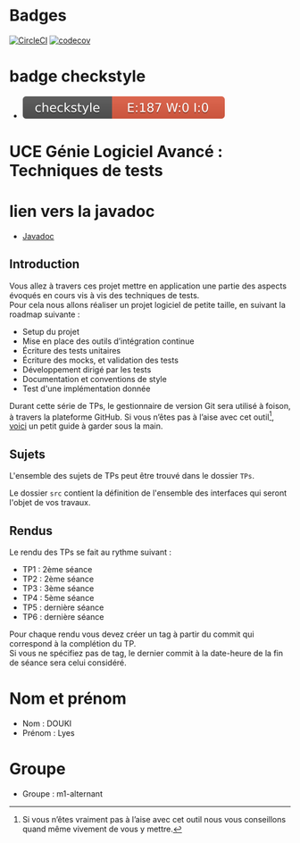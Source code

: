 # Badges

[![CircleCI](https://dl.circleci.com/status-badge/img/gh/lyesDOUKI/ceri-m1-techniques-de-test/tree/master.svg?style=svg)](https://dl.circleci.com/status-badge/redirect/gh/lyesDOUKI/ceri-m1-techniques-de-test/tree/master)
[![codecov](https://codecov.io/gh/lyesDOUKI/ceri-m1-techniques-de-test/graph/badge.svg?token=7NS91W0IO7)](https://codecov.io/gh/lyesDOUKI/ceri-m1-techniques-de-test)
# badge checkstyle
* ![Checkstyle](target/site/badges/checkstyle-result.svg)
# UCE Génie Logiciel Avancé : Techniques de tests
# lien vers la javadoc
* [Javadoc](https://lyesdouki.github.io/ceri-m1-techniques-de-test/docs/fr/univavignon/pokedex/api/package-summary.html)
## Introduction

Vous allez à travers ces projet mettre en application une partie des aspects évoqués en cours vis à vis des techniques de tests.  
Pour cela nous allons réaliser un projet logiciel de petite taille, en suivant la roadmap suivante : 
- Setup du projet
- Mise en place des outils d’intégration continue
- Écriture des tests unitaires
- Écriture des mocks, et validation des tests
- Développement dirigé par les tests
- Documentation et conventions de style
- Test d'une implémentation donnée

Durant cette série de TPs, le gestionnaire de version Git sera utilisé à foison, à travers la plateforme GitHub. Si vous n’êtes pas à l’aise avec cet outil[^1], [voici](http://rogerdudler.github.io/git-guide/) un petit guide à garder sous la main.

## Sujets

L'ensemble des sujets de TPs peut être trouvé dans le dossier `TPs`.

Le dossier `src` contient la définition de l'ensemble des interfaces qui seront l'objet de vos travaux.

## Rendus

Le rendu des TPs se fait au rythme suivant :

- TP1 : 2ème séance
- TP2 : 2ème séance
- TP3 : 3ème séance
- TP4 : 5ème séance
- TP5 : dernière séance
- TP6 : dernière séance

Pour chaque rendu vous devez créer un tag à partir du commit qui correspond à la complétion du TP.  
Si vous ne spécifiez pas de tag, le dernier commit à la date-heure de la fin de séance sera celui considéré.

[^1]: Si vous n’êtes vraiment pas à l’aise avec cet outil nous vous conseillons quand même vivement de vous y mettre.

# Nom et prénom
- Nom : DOUKI
- Prénom : Lyes

# Groupe
- Groupe : m1-alternant

